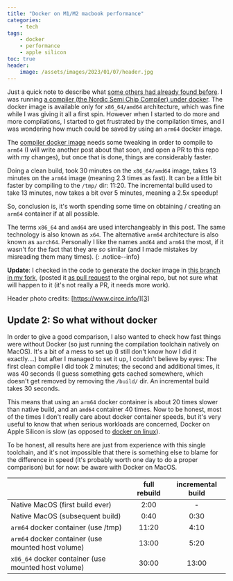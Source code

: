 ```yaml
---
title: "Docker on M1/M2 macbook performance"
categories:
    - tech
tags:
    - docker
    - performance
    - apple silicon
toc: true
header:
    image: /assets/images/2023/01/07/header.jpg
---
```


Just a quick note to describe what [some others had already found before][1].
I was running [a compiler (the Nordic Semi Chip Compiler) under docker][2].
The docker image is available only for `x86_64/amd64` architecture, which was fine while I was giving it all a first spin.
However when I started to do more and more compilations, I started to get frustrated by the compilation times, and I was wondering how much could be saved by using an `arm64` docker image.

The [compiler docker image][2] needs some tweaking in order to compile to `arm64` (I will write another post about that soon, and open a PR to this repo with my changes), but once that is done, things are considerably faster.

Doing a clean build, took 30 minutes on the `x86_64/amd64` image, takes 13 minutes on the `arm64` image (meaning 2.3 times as fast). It can be a little bit faster by compiling to the `/tmp/` dir: 11:20.
The incremental build used to take 13 minutes, now takes a bit over 5 minutes, meaning a 2.5x speedup!

So, conclusion is, it's worth spending some time on obtaining / creating an `arm64` container if at all possible.

The terms `x86_64` and `amd64` are used interchangeably in this post. The same technology is also known as `x64`. The alternative `arm64` architecture is also known as `aarch64`. Personally I like the names `amd64` and `arm64` the most, if it wasn't for the fact that they are *so* similar (and I made mistakes by misreading them many times).
{: .notice--info}

**Update**: I checked in the code to generate the docker image in [this branch in my fork][4], (posted it [as pull request][5] to the orginal repo, but not sure what will happen to it (it's not really a PR, it needs more work).

Header photo credits: [https://www.circe.info/][3]

## Update 2: So what without docker

In order to give a good comparison, I also wanted to check how fast things were without Docker (so just running the compilation toolchain natively on MacOS).
It's a bit of a mess to set up (I still don't know how I did it exactly....) but after I managed to set it up, I couldn't believe by eyes:
The first clean compile I did took 2 minutes; the second and additional times, it was 40 seconds (I guess something gets cached somewhere, which doesn't get removed by removing the `/build/` dir. An incremental build takes 30 seconds.

This means that using an `arm64` docker container is about 20 times slower than native build, and an `amd64` container 40 times.
Now to be honest, most of the times I don't really care about docker container speeds, but it's very useful to know that when serious workloads are concerned, Docker on Apple Silicon is slow (as opposed to [docker on linux][6]).

To be honest, all results here are just from experience with this single toolchain, and it's not impossible that there is something else to blame for the difference in speed (it's probably worth one day to do a proper comparison) but for now: be aware with Docker on MacOS.

|   | full rebuild | incremental build |
|---|:-:|:-:|
|Native MacOS (first build ever)| 2:00 |  - |
|Native MacOS (subsequent build)| 0:40 |  0:30 |
|`arm64` docker container (use /tmp) | 11:20 | 4:10 |
|`arm64` docker container (use mounted host volume) | 13:00 | 5:20 |
|`x86_64` docker container (use mounted host volume) | 30:00 | 13:00 |

[1]: https://dev.to/oben/apple-silicon-mac-m1m2-how-to-deal-with-slow-docker-performance-58n0
[2]: https://github.com/NordicPlayground/nrfconnect-chip-docker
[3]: https://www.circe.info/
[4]: https://github.com/reinhrst/nrfconnect-chip-docker/tree/arm64
[5]: https://github.com/NordicPlayground/nrfconnect-chip-docker/pull/12
[6]: https://stackoverflow.com/questions/21889053/what-is-the-runtime-performance-cost-of-a-docker-container
